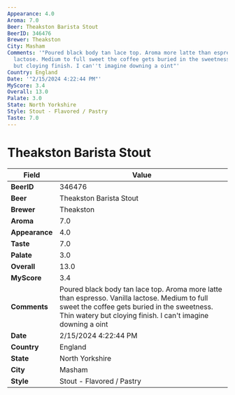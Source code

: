 ```yaml
---
Appearance: 4.0
Aroma: 7.0
Beer: Theakston Barista Stout
BeerID: 346476
Brewer: Theakston
City: Masham
Comments: '"Poured black body tan lace top. Aroma more latte than espresso. Vanilla
  lactose. Medium to full sweet the coffee gets buried in the sweetness. Thin watery
  but cloying finish. I can''t imagine downing a oint"'
Country: England
Date: '"2/15/2024 4:22:44 PM"'
MyScore: 3.4
Overall: 13.0
Palate: 3.0
State: North Yorkshire
Style: Stout - Flavored / Pastry
Taste: 7.0
---
```


# Theakston Barista Stout

| Field         | Value |
|---------------|-------|
| **BeerID** | 346476 |
| **Beer** | Theakston Barista Stout |
| **Brewer** | Theakston |
| **Aroma** | 7.0 |
| **Appearance** | 4.0 |
| **Taste** | 7.0 |
| **Palate** | 3.0 |
| **Overall** | 13.0 |
| **MyScore** | 3.4 |
| **Comments** | Poured black body tan lace top. Aroma more latte than espresso. Vanilla lactose. Medium to full sweet the coffee gets buried in the sweetness. Thin watery but cloying finish. I can't imagine downing a oint |
| **Date** | 2/15/2024 4:22:44 PM |
| **Country** | England |
| **State** | North Yorkshire |
| **City** | Masham |
| **Style** | Stout - Flavored / Pastry |
